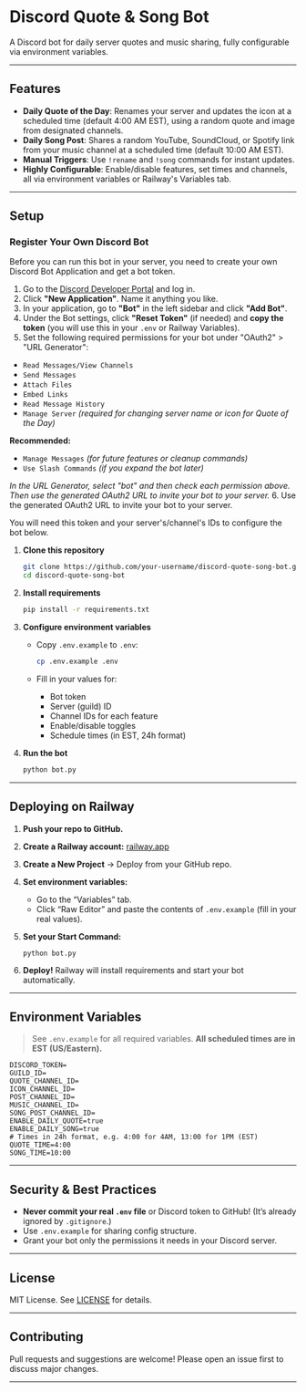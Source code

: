 # Discord Quote & Song Bot

A Discord bot for daily server quotes and music sharing, fully configurable via environment variables.

---

## **Features**

* **Daily Quote of the Day**: Renames your server and updates the icon at a scheduled time (default 4:00 AM EST), using a random quote and image from designated channels.
* **Daily Song Post**: Shares a random YouTube, SoundCloud, or Spotify link from your music channel at a scheduled time (default 10:00 AM EST).
* **Manual Triggers**: Use `!rename` and `!song` commands for instant updates.
* **Highly Configurable**: Enable/disable features, set times and channels, all via environment variables or Railway's Variables tab.

---

## **Setup**

### **Register Your Own Discord Bot**

Before you can run this bot in your server, you need to create your own Discord Bot Application and get a bot token.

1. Go to the [Discord Developer Portal](https://discord.com/developers/applications) and log in.
2. Click **"New Application"**. Name it anything you like.
3. In your application, go to **"Bot"** in the left sidebar and click **"Add Bot"**.
4. Under the Bot settings, click **"Reset Token"** (if needed) and **copy the token** (you will use this in your `.env` or Railway Variables).
5. Set the following required permissions for your bot under "OAuth2" > "URL Generator":

* `Read Messages/View Channels`
* `Send Messages`
* `Attach Files`
* `Embed Links`
* `Read Message History`
* `Manage Server` *(required for changing server name or icon for Quote of the Day)*

**Recommended:**

* `Manage Messages` *(for future features or cleanup commands)*
* `Use Slash Commands` *(if you expand the bot later)*

*In the URL Generator, select "bot" and then check each permission above. Then use the generated OAuth2 URL to invite your bot to your server.*
6\. Use the generated OAuth2 URL to invite your bot to your server.

You will need this token and your server's/channel's IDs to configure the bot below.

1. **Clone this repository**

   ```bash
   git clone https://github.com/your-username/discord-quote-song-bot.git
   cd discord-quote-song-bot
   ```

2. **Install requirements**

   ```bash
   pip install -r requirements.txt
   ```

3. **Configure environment variables**

   * Copy `.env.example` to `.env`:

     ```bash
     cp .env.example .env
     ```
   * Fill in your values for:

     * Bot token
     * Server (guild) ID
     * Channel IDs for each feature
     * Enable/disable toggles
     * Schedule times (in EST, 24h format)

4. **Run the bot**

   ```bash
   python bot.py
   ```

---

## **Deploying on Railway**

1. **Push your repo to GitHub.**
2. **Create a Railway account:** [railway.app](https://railway.app/)
3. **Create a New Project** → Deploy from your GitHub repo.
4. **Set environment variables:**

   * Go to the “Variables” tab.
   * Click “Raw Editor” and paste the contents of `.env.example` (fill in your real values).
5. **Set your Start Command:**

   ```
   python bot.py
   ```
6. **Deploy!**
   Railway will install requirements and start your bot automatically.

---

## **Environment Variables**

> See `.env.example` for all required variables.
> **All scheduled times are in EST (US/Eastern).**

```
DISCORD_TOKEN=
GUILD_ID=
QUOTE_CHANNEL_ID=
ICON_CHANNEL_ID=
POST_CHANNEL_ID=
MUSIC_CHANNEL_ID=
SONG_POST_CHANNEL_ID=
ENABLE_DAILY_QUOTE=true
ENABLE_DAILY_SONG=true
# Times in 24h format, e.g. 4:00 for 4AM, 13:00 for 1PM (EST)
QUOTE_TIME=4:00
SONG_TIME=10:00
```

---

## **Security & Best Practices**

* **Never commit your real ****`.env`**** file** or Discord token to GitHub!
  (It’s already ignored by `.gitignore`.)
* Use `.env.example` for sharing config structure.
* Grant your bot only the permissions it needs in your Discord server.

---

## **License**

MIT License. See [LICENSE](LICENSE) for details.

---

## **Contributing**

Pull requests and suggestions are welcome! Please open an issue first to discuss major changes.

---
